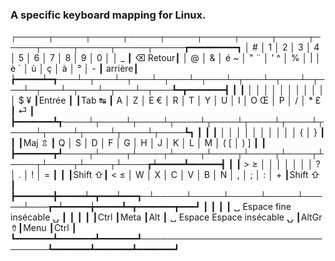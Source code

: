 ### A specific keyboard mapping for Linux.

┌─────┬─────┬─────┬─────┬─────┬─────┬─────┬─────┬─────┬─────┬─────┬─────┬─────┲━━━━━━━━━┓
│ #   │ 1   │ 2   │ 3   │ 4   │ 5   │ 6   │ 7   │ 8   │ 9   │ 0   │     │ _   ┃ ⌫ Retour┃
│ @   │ &   │ é ~ │ " ¨ │ ' ^ │ %   │ |   │ è ` │ ù   │ ç   │ à   │ °   │ -   ┃  arrière┃
┢━━━━━┷━┱───┴─┬───┴─┬───┴─┬───┴─┬───┴─┬───┴─┬───┴─┬───┴─┬───┴─┬───┴─┬───┴─┬───┺━┳━━━━━━━┫
┃       ┃     │     │     │     │     │     │     │     │     │     │     │ $ ¥ ┃Entrée ┃
┃Tab ↹  ┃ A   │ Z   │ E € │ R   │ T   │ Y   │ U   │ I   │ O Œ │ P   │ /   │ * £ ┃   ⏎   ┃
┣━━━━━━━┻┱────┴┬────┴┬────┴┬────┴┬────┴┬────┴┬────┴┬────┴┬────┴┬────┴┬────┴┬────┺┓      ┃
┃        ┃     │     │     │     │     │     │     │     │     │     │ {   │ }   ┃      ┃
┃Maj ⇬   ┃ Q   │ S   │ D   │ F   │ G   │ H   │ J   │ K   │ L   │ M   │ ( [ │ ) ] ┃      ┃
┣━━━━━━━┳┹────┬┴────┬┴────┬┴────┬┴────┬┴────┬┴────┬┴────┬┴────┬┴────┬┴────┲┷━━━━━┻━━━━━━┫
┃       ┃ > ≥ │     │     │     │     │     │     │ ?   │ .   │ !   │ =   ┃             ┃
┃Shift ⇧┃ < ≤ │ W   │ X   │ C   │ V   │ B   │ N   │ ,   │ ;   │ :   │ +   ┃Shift ⇧      ┃
┣━━━━━━━╋━━━━━┷━┳━━━┷━━━┱─┴─────┴─────┴─────┴─────┴─────┴───┲━┷━━━━━╈━━━━━┻━┳━━━━━━━┳━━━┛
┃       ┃       ┃       ┃ ␣         Espace fine insécable ⍽ ┃       ┃       ┃       ┃
┃Ctrl   ┃Meta   ┃Alt    ┃ ␣ Espace       Espace insécable ⍽ ┃AltGr ⇮┃Menu   ┃Ctrl   ┃
┗━━━━━━━┻━━━━━━━┻━━━━━━━┹───────────────────────────────────┺━━━━━━━┻━━━━━━━┻━━━━━━━┛
